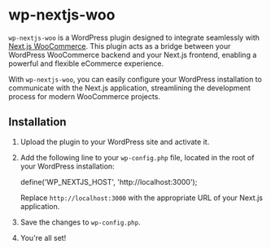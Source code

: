 # wp-nextjs-woo

`wp-nextjs-woo` is a WordPress plugin designed to integrate seamlessly with [Next.js WooCommerce](https://github.com/pooriaset/nextjs-woo). This plugin acts as a bridge between your WordPress WooCommerce backend and your Next.js frontend, enabling a powerful and flexible eCommerce experience.

With `wp-nextjs-woo`, you can easily configure your WordPress installation to communicate with the Next.js application, streamlining the development process for modern WooCommerce projects.

## Installation

1. Upload the plugin to your WordPress site and activate it.

2. Add the following line to your `wp-config.php` file, located in the root of your WordPress installation:

   define('WP_NEXTJS_HOST', 'http://localhost:3000');

   Replace `http://localhost:3000` with the appropriate URL of your Next.js application.

3. Save the changes to `wp-config.php`.

4. You're all set!
